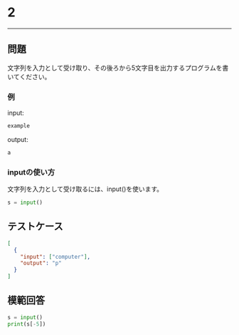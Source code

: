 # 2

---

## 問題

文字列を入力として受け取り、その後ろから5文字目を出力するプログラムを書いてください。

### 例

input:
```sh
example
```
output:

```sh
a
```

### inputの使い方
文字列を入力として受け取るには、input()を使います。

```python
s = input()
```

## テストケース

```json
[
  {
    "input": ["computer"],
    "output": "p"
  }
]
```

## 模範回答

```python
s = input()
print(s[-5])
```
